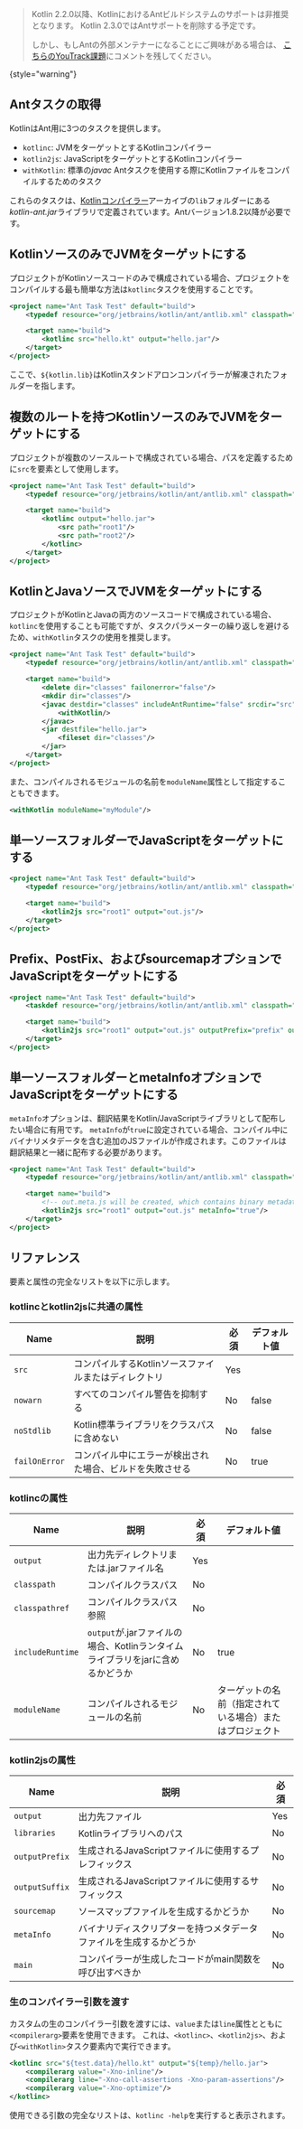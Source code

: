 [//]: # (title: Ant)

> Kotlin 2.2.0以降、KotlinにおけるAntビルドシステムのサポートは非推奨となります。
> Kotlin 2.3.0ではAntサポートを削除する予定です。
>
> しかし、もしAntの外部メンテナーになることにご興味がある場合は、
> [こちらのYouTrack課題](https://youtrack.jetbrains.com/issue/KT-75875/)にコメントを残してください。
>
{style="warning"}

## Antタスクの取得

KotlinはAnt用に3つのタスクを提供します。

*   `kotlinc`: JVMをターゲットとするKotlinコンパイラー
*   `kotlin2js`: JavaScriptをターゲットとするKotlinコンパイラー
*   `withKotlin`: 標準の*javac* Antタスクを使用する際にKotlinファイルをコンパイルするためのタスク

これらのタスクは、[Kotlinコンパイラー](%kotlinLatestUrl%)アーカイブの`lib`フォルダーにある*kotlin-ant.jar*ライブラリで定義されています。Antバージョン1.8.2以降が必要です。

## KotlinソースのみでJVMをターゲットにする

プロジェクトがKotlinソースコードのみで構成されている場合、プロジェクトをコンパイルする最も簡単な方法は`kotlinc`タスクを使用することです。

```xml
<project name="Ant Task Test" default="build">
    <typedef resource="org/jetbrains/kotlin/ant/antlib.xml" classpath="${kotlin.lib}/kotlin-ant.jar"/>

    <target name="build">
        <kotlinc src="hello.kt" output="hello.jar"/>
    </target>
</project>
```

ここで、`${kotlin.lib}`はKotlinスタンドアロンコンパイラーが解凍されたフォルダーを指します。

## 複数のルートを持つKotlinソースのみでJVMをターゲットにする

プロジェクトが複数のソースルートで構成されている場合、パスを定義するために`src`を要素として使用します。

```xml
<project name="Ant Task Test" default="build">
    <typedef resource="org/jetbrains/kotlin/ant/antlib.xml" classpath="${kotlin.lib}/kotlin-ant.jar"/>

    <target name="build">
        <kotlinc output="hello.jar">
            <src path="root1"/>
            <src path="root2"/>
        </kotlinc>
    </target>
</project>
```

## KotlinとJavaソースでJVMをターゲットにする

プロジェクトがKotlinとJavaの両方のソースコードで構成されている場合、`kotlinc`を使用することも可能ですが、タスクパラメーターの繰り返しを避けるため、`withKotlin`タスクの使用を推奨します。

```xml
<project name="Ant Task Test" default="build">
    <typedef resource="org/jetbrains/kotlin/ant/antlib.xml" classpath="${kotlin.lib}/kotlin-ant.jar"/>

    <target name="build">
        <delete dir="classes" failonerror="false"/>
        <mkdir dir="classes"/>
        <javac destdir="classes" includeAntRuntime="false" srcdir="src">
            <withKotlin/>
        </javac>
        <jar destfile="hello.jar">
            <fileset dir="classes"/>
        </jar>
    </target>
</project>
```

また、コンパイルされるモジュールの名前を`moduleName`属性として指定することもできます。

```xml
<withKotlin moduleName="myModule"/>
```

## 単一ソースフォルダーでJavaScriptをターゲットにする

```xml
<project name="Ant Task Test" default="build">
    <typedef resource="org/jetbrains/kotlin/ant/antlib.xml" classpath="${kotlin.lib}/kotlin-ant.jar"/>

    <target name="build">
        <kotlin2js src="root1" output="out.js"/>
    </target>
</project>
```

## Prefix、PostFix、およびsourcemapオプションでJavaScriptをターゲットにする

```xml
<project name="Ant Task Test" default="build">
    <taskdef resource="org/jetbrains/kotlin/ant/antlib.xml" classpath="${kotlin.lib}/kotlin-ant.jar"/>

    <target name="build">
        <kotlin2js src="root1" output="out.js" outputPrefix="prefix" outputPostfix="postfix" sourcemap="true"/>
    </target>
</project>
```

## 単一ソースフォルダーとmetaInfoオプションでJavaScriptをターゲットにする

`metaInfo`オプションは、翻訳結果をKotlin/JavaScriptライブラリとして配布したい場合に有用です。
`metaInfo`が`true`に設定されている場合、コンパイル中にバイナリメタデータを含む追加のJSファイルが作成されます。このファイルは翻訳結果と一緒に配布する必要があります。

```xml
<project name="Ant Task Test" default="build">
    <typedef resource="org/jetbrains/kotlin/ant/antlib.xml" classpath="${kotlin.lib}/kotlin-ant.jar"/>

    <target name="build">
        <!-- out.meta.js will be created, which contains binary metadata -->
        <kotlin2js src="root1" output="out.js" metaInfo="true"/>
    </target>
</project>
```

## リファレンス

要素と属性の完全なリストを以下に示します。

### kotlincとkotlin2jsに共通の属性

| Name | 説明                                                                    | 必須 | デフォルト値 |
|------|-------------------------------------------------------------------------|------|-------------|
| `src`  | コンパイルするKotlinソースファイルまたはディレクトリ                  | Yes  |             |
| `nowarn` | すべてのコンパイル警告を抑制する                                        | No   | false       |
| `noStdlib` | Kotlin標準ライブラリをクラスパスに含めない                                | No   | false       |
| `failOnError` | コンパイル中にエラーが検出された場合、ビルドを失敗させる                 | No   | true        |

### kotlincの属性

| Name | 説明                                                                                 | 必須 | デフォルト値                                    |
|------|--------------------------------------------------------------------------------------|------|-------------------------------------------------|
| `output`  | 出力先ディレクトリまたは.jarファイル名                                           | Yes  |                                                 |
| `classpath`  | コンパイルクラスパス                                                                 | No   |                                                 |
| `classpathref`  | コンパイルクラスパス参照                                                             | No   |                                                 |
| `includeRuntime`  | `output`が.jarファイルの場合、Kotlinランタイムライブラリをjarに含めるかどうか | No   | true                                            |
| `moduleName` | コンパイルされるモジュールの名前                                                     | No   | ターゲットの名前（指定されている場合）またはプロジェクト |

### kotlin2jsの属性

| Name | 説明                                                     | 必須 |
|------|----------------------------------------------------------|------|
| `output`  | 出力先ファイル                                           | Yes  |
| `libraries`  | Kotlinライブラリへのパス                                 | No   |
| `outputPrefix`  | 生成されるJavaScriptファイルに使用するプレフィックス | No   |
| `outputSuffix` | 生成されるJavaScriptファイルに使用するサフィックス | No   |
| `sourcemap`  | ソースマップファイルを生成するかどうか                   | No   |
| `metaInfo`  | バイナリディスクリプターを持つメタデータファイルを生成するかどうか | No   |
| `main`  | コンパイラーが生成したコードがmain関数を呼び出すべきか | No   |

### 生のコンパイラー引数を渡す

カスタムの生のコンパイラー引数を渡すには、`value`または`line`属性とともに`<compilerarg>`要素を使用できます。
これは、`<kotlinc>`、`<kotlin2js>`、および`<withKotlin>`タスク要素内で実行できます。

```xml
<kotlinc src="${test.data}/hello.kt" output="${temp}/hello.jar">
    <compilerarg value="-Xno-inline"/>
    <compilerarg line="-Xno-call-assertions -Xno-param-assertions"/>
    <compilerarg value="-Xno-optimize"/>
</kotlinc>
```

使用できる引数の完全なリストは、`kotlinc -help`を実行すると表示されます。